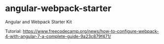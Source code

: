# angular-webpack-starter
Angular and Webpack Starter Kit

Tutorial:
 https://www.freecodecamp.org/news/how-to-configure-webpack-4-with-angular-7-a-complete-guide-9a23c879f471/
 
